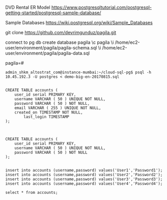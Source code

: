 
DVD Rental ER Model
https://www.postgresqltutorial.com/postgresql-getting-started/postgresql-sample-database/

Sample Databases
https://wiki.postgresql.org/wiki/Sample_Databases

git clone https://github.com/devrimgunduz/pagila.git

connect to pg db
create database pagila
\c pagila
\i /home/ec2-user/environment/pagila/pagila-schema.sql
\i /home/ec2-user/environment/pagila/pagila-data.sql


pagila=# 



```
admin_shkm_altostrat_com@instance-mumbai:~/cloud-sql-pg$ psql -h 10.45.192.3 -U postgres < demo-big-en-20170815.sql

```


```

CREATE TABLE accounts (
	user_id serial PRIMARY KEY,
	username VARCHAR ( 50 ) UNIQUE NOT NULL,
	password VARCHAR ( 50 ) NOT NULL,
	email VARCHAR ( 255 ) UNIQUE NOT NULL,
	created_on TIMESTAMP NOT NULL,
        last_login TIMESTAMP
);



CREATE TABLE accounts (
	user_id serial PRIMARY KEY,
	username VARCHAR ( 50 ) UNIQUE NOT NULL,
	password VARCHAR ( 50 ) NOT NULL
);


insert into accounts (username,password) values('User1','Password1');
insert into accounts (username,password) values('User2','Password2');
insert into accounts (username,password) values('User3','Password3');
insert into accounts (username,password) values('User4','Password4');

select * from accounts;

